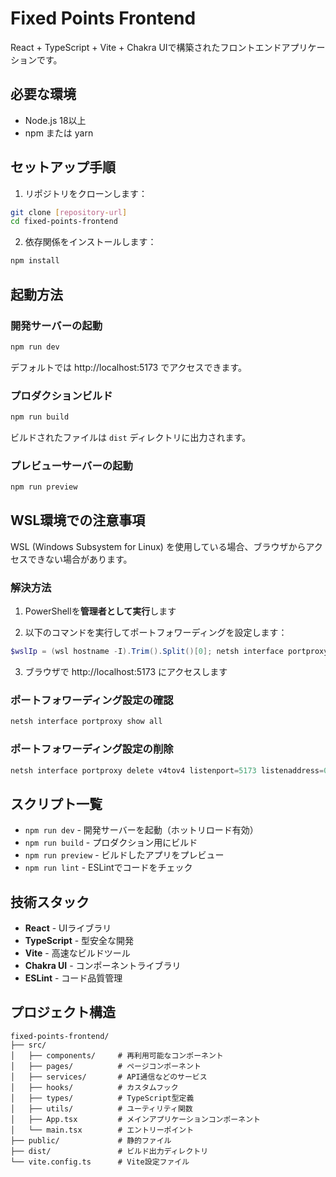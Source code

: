 # Fixed Points Frontend

React + TypeScript + Vite + Chakra UIで構築されたフロントエンドアプリケーションです。

## 必要な環境

- Node.js 18以上
- npm または yarn

## セットアップ手順

1. リポジトリをクローンします：
```bash
git clone [repository-url]
cd fixed-points-frontend
```

2. 依存関係をインストールします：
```bash
npm install
```

## 起動方法

### 開発サーバーの起動

```bash
npm run dev
```

デフォルトでは http://localhost:5173 でアクセスできます。

### プロダクションビルド

```bash
npm run build
```

ビルドされたファイルは `dist` ディレクトリに出力されます。

### プレビューサーバーの起動

```bash
npm run preview
```

## WSL環境での注意事項

WSL (Windows Subsystem for Linux) を使用している場合、ブラウザからアクセスできない場合があります。

### 解決方法

1. PowerShellを**管理者として実行**します

2. 以下のコマンドを実行してポートフォワーディングを設定します：
```powershell
$wslIp = (wsl hostname -I).Trim().Split()[0]; netsh interface portproxy add v4tov4 listenport=5173 listenaddress=0.0.0.0 connectport=5173 connectaddress=$wslIp
```

3. ブラウザで http://localhost:5173 にアクセスします

### ポートフォワーディング設定の確認

```powershell
netsh interface portproxy show all
```

### ポートフォワーディング設定の削除

```powershell
netsh interface portproxy delete v4tov4 listenport=5173 listenaddress=0.0.0.0
```

## スクリプト一覧

- `npm run dev` - 開発サーバーを起動（ホットリロード有効）
- `npm run build` - プロダクション用にビルド
- `npm run preview` - ビルドしたアプリをプレビュー
- `npm run lint` - ESLintでコードをチェック

## 技術スタック

- **React** - UIライブラリ
- **TypeScript** - 型安全な開発
- **Vite** - 高速なビルドツール
- **Chakra UI** - コンポーネントライブラリ
- **ESLint** - コード品質管理

## プロジェクト構造

```
fixed-points-frontend/
├── src/
│   ├── components/     # 再利用可能なコンポーネント
│   ├── pages/          # ページコンポーネント
│   ├── services/       # API通信などのサービス
│   ├── hooks/          # カスタムフック
│   ├── types/          # TypeScript型定義
│   ├── utils/          # ユーティリティ関数
│   ├── App.tsx         # メインアプリケーションコンポーネント
│   └── main.tsx        # エントリーポイント
├── public/             # 静的ファイル
├── dist/               # ビルド出力ディレクトリ
└── vite.config.ts      # Vite設定ファイル
```